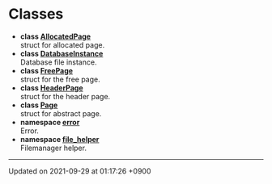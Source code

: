 

# Classes




* **class [AllocatedPage](/Classes/AllocatedPage)** <br>struct for allocated page. 
* **class [DatabaseInstance](/Classes/DatabaseInstance)** <br>Database file instance. 
* **class [FreePage](/Classes/FreePage)** <br>struct for the free page. 
* **class [HeaderPage](/Classes/HeaderPage)** <br>struct for the header page. 
* **class [Page](/Classes/Page)** <br>struct for abstract page. 
* **namespace [error](/Namespaces/error)** <br>Error. 
* **namespace [file_helper](/Namespaces/file_helper)** <br>Filemanager helper. 



-------------------------------

Updated on 2021-09-29 at 01:17:26 +0900
